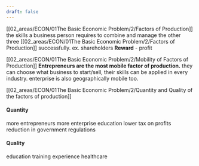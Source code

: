 ```yaml
---
draft: false
---
```

[[02_areas/ECON/01The Basic Economic Problem/2/Factors of Production]]
the skills a business person requires to combine and manage the other three [[02_areas/ECON/01The Basic Economic Problem/2/Factors of Production]] successfully. ex. shareholders
**Reward** - profit


[[02_areas/ECON/01The Basic Economic Problem/2/Mobility of Factors of Production]]
**Entrepreneurs are the most mobile factor of production.** they can choose what business to start/sell, their skills can be applied in every industry. enterprise is also geographically mobile too.



[[02_areas/ECON/01The Basic Economic Problem/2/Quantity and Quality of the factors of production]]
#### Quantity
more entrepreneurs more enterprise
education
lower tax on profits
reduction in government regulations
#### Quality
education
training
experience
healthcare
